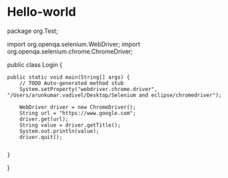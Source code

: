 # Hello-world
package org.Test;

import org.openqa.selenium.WebDriver;
import org.openqa.selenium.chrome.ChromeDriver;

public class Login {

	public static void main(String[] args) {
		// TODO Auto-generated method stub
		System.setProperty("webdriver.chrome.driver", "/Users/arunkumar.vadivel/Desktop/Selenium and eclipse/chromedriver");

		WebDriver driver = new ChromeDriver();
		String url = "https://www.google.com";
		driver.get(url);
		String value = driver.getTitle();
		System.out.println(value);	
		driver.quit();
		
		
	}

}

